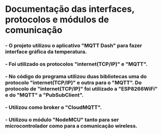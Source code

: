 # Documentação das interfaces, protocolos e módulos de comunicação

<h3>- O projeto utilizou o aplicativo "MQTT Dash" para fazer interface gráfica da temperatura. 
<br><br>
- Foi utilizado os protocolos "internet(TCP/IP)" e "MQTT".
<br><br>
 - No código do programa utilizou duas bibliotecas uma do protocolo "internet(TCP/IP)" e outra para o "MQTT". Do protocolo de "internet(TCP/IP)" foi utilizado a "ESP8266WiFi" e do "MQTT" a "PubSubClient".
<br><br>    
- Utilizou como broker o "CloudMQTT".  
<br><br>
- Utilizou o módulo "NodeMCU" tanto para ser microcontrolador como para a comunicação wireless.
</h3>
